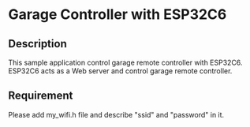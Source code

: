 # Garage Controller with ESP32C6

## Description
This sample application control garage remote controller with ESP32C6.
ESP32C6 acts as a Web server and control garage remote controller.

## Requirement
Please add my_wifi.h file and describe "ssid" and "password" in it. 